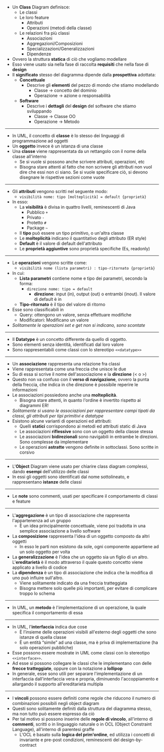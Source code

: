 + Un **Class** Diagram definisce:
	+ Le classi
	+ Le loro feature
		+ Attributi
		+ Operazioni (metodi della classe)
	+ Le relazioni fra più classi
		+ Associazioni
		+ Aggregazioni/Composizioni
		+ Specializzazioni/Generalizzazioni
		+ Dipendenze
+ Ovvero la struttura **statica** di ciò che vogliamo modellare
+ Esso viene usato sia nella fase di raccolta **requisiti** che nella fase di **design**
+ Il **significato** stesso del diagramma dipende dalla **prospettiva** adottata:
	+ **Concettuale**
		+ Descrive gli **elementi** del pezzo di mondo che stiamo modellando
			+ Classe -> concetto del dominio
			+ Operazione -> azione o responsabilità
	+ **Software**
		+ Descrive i **dettagli** del **design** del software che stiamo sviluppando
			+ Classe -> Classe OO
			+ Operazione -> Metodo
---
+ In UML, il concetto di **classe** è lo stesso dei linguaggi di programmazione ad oggetti
+ Un **oggetto** invece è un istanza di una classe
+ Una **classe** viene rappresentata da un rettangolo con il nome della classe all'interno
	+ Se si vuole si possono anche scrivere attributi, operazioni, etc
	+ Bisogna stare attenti al fatto che non scrivere gli attributi non vuol dire che essi non ci siano. Se si vuole specificare ciò, si devono disegnare le rispettive sezioni come vuote
---
+ Gli **attributi** vengono scritti nel seguente modo:
	+ `visibilità nome: tipo [molteplicità] = default {proprietà}`
+ In esso:
	+ La **visibilità** è divisa in quattro livelli, reminescenti di Java
		+ Pubblico `+`
		+ Privato `-`
		+ Protetto `#`
		+ Package `~`
	+ Il **tipo** può essere un tipo primitivo, o un'altra classe
	+ Le **molteplicità** indicano il quantitativo degli attributo (ER style)
	+ **Default** è il valore di default dell'attributo
	+ Le **proprietà aggiuntive** sono proprietà specifiche (Es, readonly)
---
+ Le **operazioni** vengono scritte come:
	+ `visibilità nome (lista parametri) : tipo-ritornato {proprietà}`
+ In cui:
	+ **Lista parametri** contiene nome e tipo dei parametri, secondo la forma:
		+ `direzione nome: tipo = default`
			+ **direzione**: input (in), output (out) o entrambi (inout). Il valore di default è in
	+ **Tipo-ritornato** è il tipo del valore di ritorno
+ Esse sono classificabili in 
	+ Query: ottengono un valore, senza effettuare modifiche
	+ Modificatori: Modificano un valore
+ *Solitamente le operazioni set e get non si indicano, sono scontate*
---
+ Il **Datatype** è un concetto differente da quello di oggetto.
+ Sono elementi senza identità, identificati dal loro valore
+ Sono rappresentabili come classi con lo stereotipo `<<datatype>>`
---
+ Un **associazione** rappresenta una relazione fra classi
+ Viene rappresentata come una freccia che unisce le due
+ Su di essa si scrive il nome dell'associazione e la **direzione** (< o >)
+ Questo non va confuso con il **verso di navigazione**, ovvero la punta della freccia, che indica in che direzione è possibile reperire le informazioni
+ Le associazioni possiedono anche una **molteplicità**. 
	+ Bisogna stare attenti, in quanto l'ordine è invertito rispetto ai diagrammi ER!
+ *Solitamente si usano le associazioni per rappresentare campi tipati da classi, gli attributi per tipi primitivi e datatype*
+ Esistono alcune varianti di operazioni ed attributi:
	+ Quelli **statici** corrispondono ai metodi ed attributi static di Java
	+ Le associazioni **riflessive** sono con un oggetto della classe stessa
	+ Le associazioni **bidirezionali** sono navigabili in entrambe le direzioni. Sono complesse da implementare
	+ Le operazioni **astratte** vengono definite in sottoclassi. Sono scritte in corsivo
---
+ L'**Object** Diagram viene usato per chiarire class diagram complessi, dando **esempi** dell'utilizzo delle classi
+ In essi gli oggetti sono identificati dal nome sottolineato, e rappresentano **istanze** delle classi
---
+ Le **note** sono commenti, usati per specificare il comportamento di classi e feature
---
+ L'**aggregazione** è un tipo di associazione che rappresenta l'appartenenza ad un gruppo
	+ È un idea principalmente concettuale, viene poi tradotta in una semplice associazione a livello software
+ La **composizione** rappresenta l'idea di un oggetto composto da altri oggetti
	+ In esso le parti non esistono da sole, ogni componente appartiene ad un solo oggetto per volta
+ La **generalizzazione** è l'idea che un oggetto sia un figlio di un altro. L'**ereditarietà** è il modo attraverso il quale questo concetto viene applicato a livello di codice
+ La **dipendenza** è un tipo di associazione che indica che la modifica di uno può influire sull'altro.
	+ Viene solitamente indicato da una freccia tratteggiata
	+ Bisogna mettere solo quelle più importanti, per evitare di complicare troppo lo schema
---
+ In UML, un **metodo** è l'implementazione di un operazione, la quale specifica il comportamento di essa
--- 
+ In UML, l'**interfaccia** indica due cose
	+ È l’insieme delle operazioni visibili all'esterno degli oggetti che sono istanze di quella classe  
	+ È un entità “simile” ad una classe, ma è priva di implementazione (ha solo operazioni pubbliche)
+ Esse possono essere mostrate in UML come classi con lo stereotipo `<<interface>>`. 
+ Ad esse si possono collegare le classi che le implementano con delle **frecce tratteggiate**, oppure con la notazione a **lollipop**
+ In generale, esse sono utili per separare l'implementazione di un interfaccia dall'interfaccia vera e propria, diminuendo l'accoppiamento e allargando il supporto all'ereditarietà multipla
---
+ I **vincoli** possono essere definiti come regole che riducono il numero di combinazioni possibili negli object diagram
+ Questi sono solitamente definiti dalla struttura del diagramma stesso, ma non tutto può essere espresso da ciò
+ Per tal motivo si possono inserire delle **regole di vincolo**, all'interno di **commenti**, scritti o in linguaggio naturale o in OCL (Object Constraint Language), all'interno di parentesi graffe
	+ L'OCL è basato sulla **logica del prim'ordine**, ed utilizza i concetti di invariante e pre-post condizioni, reminescenti del design-by-contract